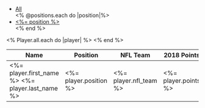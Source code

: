 <ul class="tabs">
    <li class="tab col s1"><a href="#all">All</a></li>
    <% @positions.each do |position|%>
    <li class="tab col s1"><a href="#<%=position%>"><%= position %></a></li>
    <% end %>
</ul>


<table>
        <thead>
            <tr>
                <th>Name</th>
                <th>Position</th>
                <th>NFL Team</th>
                <th>2018 Points<th>
            </tr>
        </thead>
        <tbody>
        <% Player.all.each do |player| %>
            <tr>
                <td><%= player.first_name %> <%= player.last_name %></td>
                <td><%= player.position %></td>
                <td><%= player.nfl_team %></td>
                <td><%= player.points %></td>
                <td><a class="waves-effect waves-light btn green accent-2" href="/players/<%= player.id %>/edit">Add Player</a><td>
            </tr>
            <% end %>
        </tbody>
    </table>